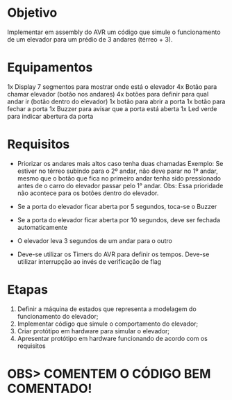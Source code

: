 # Objetivo
Implementar em assembly do AVR um código que simule o funcionamento de um elevador para um prédio de 3 andares (térreo + 3).

# Equipamentos
1x Display 7 segmentos para mostrar onde está o elevador
4x Botão para chamar elevador (botão nos andares)
4x botões para definir para qual andar ir (botão dentro do elevador)
1x botão para abrir a porta
1x botão para fechar a porta
1x Buzzer para avisar que a porta está aberta
1x Led verde para indicar abertura da porta

# Requisitos
- Priorizar os andares mais altos caso tenha duas chamadas
Exemplo: Se estiver no térreo subindo para o 2º andar, não deve parar no 1º andar, mesmo que o botão que fica no primeiro andar tenha sido pressionado antes de o carro do elevador passar pelo 1° andar.
Obs: Essa prioridade não acontece para os botões dentro do elevador.

- Se a porta do elevador ficar aberta por 5 segundos, toca-se o Buzzer 
- Se a porta do elevador ficar aberta por 10 segundos, deve ser fechada automaticamente
- O elevador leva 3 segundos de um andar para o outro
- Deve-se utilizar os Timers do AVR para definir os tempos. Deve-se utilizar interrupção ao invés de verificação de flag

# Etapas
1. Definir a máquina de estados que representa a modelagem do funcionamento do elevador;
2. Implementar código que simule o comportamento do elevador;
3. Criar protótipo em hardware para simular o elevador;
4. Apresentar protótipo em hardware funcionando de acordo com os requisitos

# OBS> COMENTEM O CÓDIGO BEM COMENTADO!
